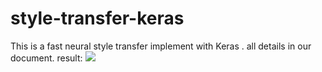 # style-transfer-keras
This is a fast neural style transfer implement with Keras .
all details in our document.
result:
![](https://github.com/abdxy/style-transfer-keras/blob/master/docf.png)
